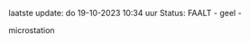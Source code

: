 laatste update: 
do 19-10-2023 10:34   uur 
Status: FAALT - geel - 
<div class="service Y">microstation</div>